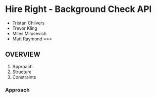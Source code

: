 # Hire Right - Background Check API

- Tristan Chilvers
- Trevor Kling
- Miles Milosevich
- Matt Raymond
===
## OVERVIEW
1. Approach
2. Structure
3. Constraints

### Approach

